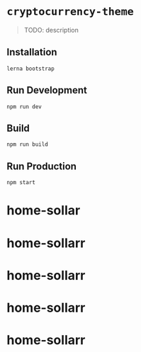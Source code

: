 # `cryptocurrency-theme`

> TODO: description

## Installation

```
lerna bootstrap
```

## Run Development

```
npm run dev
```

## Build

```
npm run build
```

## Run Production

```
npm start
```
# home-sollar
# home-sollarr
# home-sollarr
# home-sollarr
# home-sollarr
